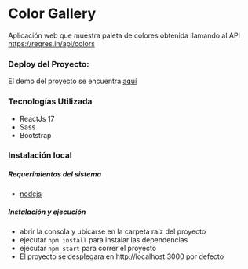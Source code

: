 # Color Gallery

Aplicación web que muestra paleta de colores obtenida llamando al API https://reqres.in/api/colors

### Deploy del Proyecto:

El demo del proyecto se encuentra [aquí](https://color-gallery-6a784.web.app/)

### Tecnologías Utilizada

- ReactJs 17
- Sass
- Bootstrap

### Instalación local

##### Requerimientos del sistema

- [nodejs](https://nodejs.org/)

##### Instalación y ejecución

- abrir la consola y ubicarse en la carpeta raíz del proyecto
- ejecutar `npm install` para instalar las dependencias
- ejecutar `npm start` para correr el proyecto
- El proyecto se desplegara en http://localhost:3000 por defecto

